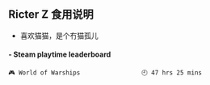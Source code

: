 ## Ricter Z 食用说明
- 喜欢猫猫，是个冇猫孤儿

<!-- steam-box start -->
#### - Steam playtime leaderboard
```text
🎮 World of Warships                 🕘 47 hrs 25 mins
```
<!-- Powered by https://github.com/YouEclipse/steam-box . -->
<!-- steam-box end -->
